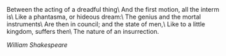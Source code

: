 <div class="postepi">
Between the acting of a dreadful thing\
And the first motion, all the interm is\
Like a phantasma, or hideous dream:\
The genius and the mortal instruments\
Are then in council; and the state of men,\
Like to a little kingdom, suffers then\
The nature of an insurrection.

<cite>William Shakespeare</cite>
</div> 